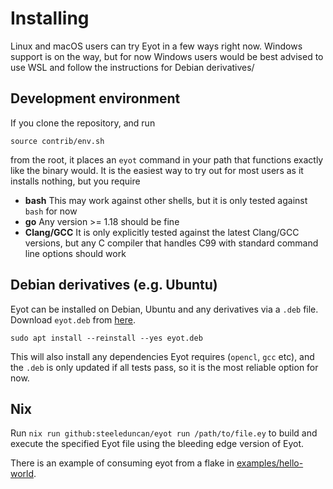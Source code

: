 # Installing

Linux and macOS users can try Eyot in a few ways right now. Windows support is on the way, but for now Windows users would be best advised to use WSL and follow the instructions for Debian derivatives/

## Development environment

If you clone the repository, and run

```
source contrib/env.sh
```

from the root, it places an `eyot` command in your path that functions exactly like the binary would. It is the easiest way to try out for most users as it installs nothing, but you require

- **bash** This may work against other shells, but it is only tested against `bash` for now
- **go** Any version >= 1.18 should be fine
- **Clang/GCC** It is only explicitly tested against the latest Clang/GCC versions, but any C compiler that handles C99 with standard command line options should work

## Debian derivatives (e.g. Ubuntu)

Eyot can be installed on Debian, Ubuntu and any derivatives via a `.deb` file. Download `eyot.deb` from [here](eyot-latest.deb).

```
sudo apt install --reinstall --yes eyot.deb
```

This will also install any dependencies Eyot requires (`opencl`, `gcc` etc), and the `.deb` is only updated if all tests pass, so it is the most reliable option for now.

## Nix

Run `nix run github:steeleduncan/eyot run /path/to/file.ey` to build and execute the specified Eyot file using the bleeding edge version of Eyot.

There is an example of consuming eyot from a flake in [examples/hello-world](https://github.com/steeleduncan/eyot/tree/main/examples/hello-world).
